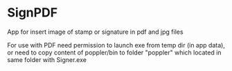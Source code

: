 # SignPDF
App for insert image of stamp or signature in pdf and jpg files

For use with PDF need permission to launch exe from temp dir (in app data), or need to copy content of poppler/bin to folder "poppler" which located in same folder with Signer.exe
